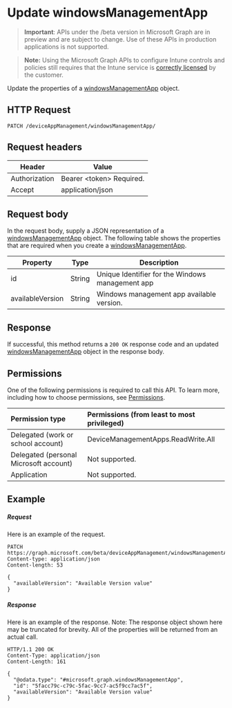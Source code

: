 ﻿# Update windowsManagementApp

> **Important**: APIs under the /beta version in Microsoft Graph are in preview and are subject to change. Use of these APIs in production applications is not supported.

> **Note:** Using the Microsoft Graph APIs to configure Intune controls and policies still requires that the Intune service is [correctly licensed](https://go.microsoft.com/fwlink/?linkid=839381) by the customer.

Update the properties of a [windowsManagementApp](../resources/intune_devicefe_windowsmanagementapp.md) object.
## HTTP Request
<!-- {
  "blockType": "ignored"
}
-->
```http
PATCH /deviceAppManagement/windowsManagementApp/
```

## Request headers
|Header|Value|
|---|---|
|Authorization|Bearer &lt;token&gt; Required.|
|Accept|application/json|

## Request body
In the request body, supply a JSON representation of a [windowsManagementApp](../resources/intune_devicefe_windowsmanagementapp.md) object.
The following table shows the properties that are required when you create a [windowsManagementApp](../resources/intune_devicefe_windowsmanagementapp.md).

|Property|Type|Description|
|---|---|---|
|id|String|Unique Identifier for the Windows management app|
|availableVersion|String|Windows management app available version.|

## Response

If successful, this method returns a `200 OK` response code and an updated [windowsManagementApp](../resources/intune_devicefe_windowsmanagementapp.md) object in the response body.

## Permissions
One of the following permissions is required to call this API. To learn more, including how to choose permissions, see [Permissions](../../../concepts/permissions_reference.md).

|Permission type      | Permissions (from least to most privileged)              | 
|:--------------------|:---------------------------------------------------------| 
|Delegated (work or school account) | DeviceManagementApps.ReadWrite.All    | 
|Delegated (personal Microsoft account) | Not supported.    | 
|Application | Not supported. | 

## Example

##### Request

Here is an example of the request.
```http
PATCH https://graph.microsoft.com/beta/deviceAppManagement/windowsManagementApp/
Content-type: application/json
Content-length: 53

{
  "availableVersion": "Available Version value"
}
```

##### Response

Here is an example of the response. Note: The response object shown here may be truncated for brevity. All of the properties will be returned from an actual call.
```http
HTTP/1.1 200 OK
Content-Type: application/json
Content-Length: 161

{
  "@odata.type": "#microsoft.graph.windowsManagementApp",
  "id": "5facc79c-c79c-5fac-9cc7-ac5f9cc7ac5f",
  "availableVersion": "Available Version value"
}
```



